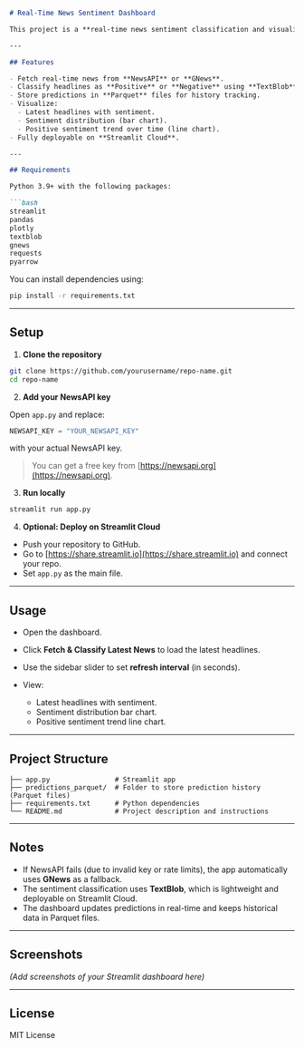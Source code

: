 

````markdown
# Real-Time News Sentiment Dashboard

This project is a **real-time news sentiment classification and visualization dashboard**. It fetches the latest news headlines from **NewsAPI** (with **GNews** fallback), classifies each headline as **Positive** or **Negative**, and visualizes the results in a Streamlit dashboard.

---

## Features

- Fetch real-time news from **NewsAPI** or **GNews**.
- Classify headlines as **Positive** or **Negative** using **TextBlob**.
- Store predictions in **Parquet** files for history tracking.
- Visualize:
  - Latest headlines with sentiment.
  - Sentiment distribution (bar chart).
  - Positive sentiment trend over time (line chart).
- Fully deployable on **Streamlit Cloud**.

---

## Requirements

Python 3.9+ with the following packages:

```bash
streamlit
pandas
plotly
textblob
gnews
requests
pyarrow
````

You can install dependencies using:

```bash
pip install -r requirements.txt
```

---

## Setup

1. **Clone the repository**

```bash
git clone https://github.com/yourusername/repo-name.git
cd repo-name
```

2. **Add your NewsAPI key**

Open `app.py` and replace:

```python
NEWSAPI_KEY = "YOUR_NEWSAPI_KEY"
```

with your actual NewsAPI key.

> You can get a free key from [https://newsapi.org](https://newsapi.org).

3. **Run locally**

```bash
streamlit run app.py
```

4. **Optional: Deploy on Streamlit Cloud**

* Push your repository to GitHub.
* Go to [https://share.streamlit.io](https://share.streamlit.io) and connect your repo.
* Set `app.py` as the main file.

---

## Usage

* Open the dashboard.
* Click **Fetch & Classify Latest News** to load the latest headlines.
* Use the sidebar slider to set **refresh interval** (in seconds).
* View:

  * Latest headlines with sentiment.
  * Sentiment distribution bar chart.
  * Positive sentiment trend line chart.

---

## Project Structure

```
├── app.py                # Streamlit app
├── predictions_parquet/  # Folder to store prediction history (Parquet files)
├── requirements.txt      # Python dependencies
└── README.md             # Project description and instructions
```

---

## Notes

* If NewsAPI fails (due to invalid key or rate limits), the app automatically uses **GNews** as a fallback.
* The sentiment classification uses **TextBlob**, which is lightweight and deployable on Streamlit Cloud.
* The dashboard updates predictions in real-time and keeps historical data in Parquet files.

---

## Screenshots

*(Add screenshots of your Streamlit dashboard here)*

---

## License

MIT License

```
